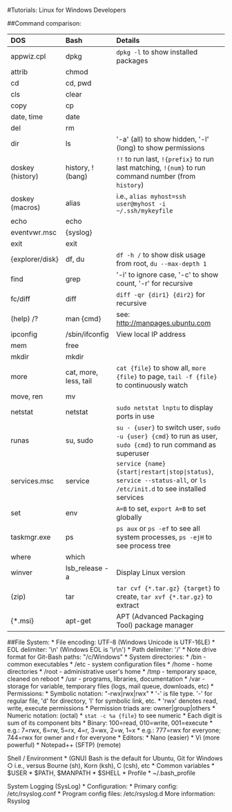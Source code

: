 #Tutorials: Linux for Windows Developers

##Command comparison:

| DOS              | Bash                  | Details |
| :--------------- | :-------------------- | :-----  |
| appwiz.cpl       | dpkg                  | `dpkg -l` to show installed packages |
| attrib           | chmod                 |         |
| cd               | cd, pwd               |         |
| cls              | clear                 |         |
| copy             | cp                    |         |
| date, time       | date                  |         |
| del              | rm                    |         |
| dir              | ls                    |  '-a' (all) to show hidden, '-l' (long) to show permissions |
| doskey (history) | history, !(bang)      | `!!` to run last, `!{prefix}` to run last matching, `!{num}` to run command number (from `history`) |
| doskey (macros)  | alias                 | i.e., `alias myhost=ssh user@myhost -i ~/.ssh/mykeyfile` |
| echo             | echo                  |         |
| eventvwr.msc     | {syslog}              |         |
| exit             | exit                  |         |
| {explorer/disk}  | df, du                | `df -h /` to show disk usage from root, `du --max-depth 1 ` |
| find             | grep                  | '-i' to ignore case, '-c' to show count, '-r' for recursive |
| fc/diff          | diff                  | `diff -qr {dir1} {dir2}` for recursive |
| (help) /?        | man {cmd}             | see: http://manpages.ubuntu.com |
| ipconfig         | /sbin/ifconfig        | View local IP address |
| mem              | free                  |         |
| mkdir            | mkdir                 |         |
| more             | cat, more, less, tail | `cat {file}` to show all, `more {file}` to page, `tail -f {file}` to continuously watch |
| move, ren        | mv                    |         |
| netstat          | netstat               | `sudo netstat lnptu` to display ports in use |
| runas            | su, sudo              | `su - {user}` to switch user, `sudo -u {user} {cmd}` to run as user, `sudo {cmd}` to run command as superuser |
| services.msc     | service               | <code>service {name} {start&#124;restart&#124;stop&#124;status}</code>, `service --status-all`, or `ls /etc/init.d` to see installed services |
| set              | env                   | `A=B` to set, `export A=B` to set globally |
| taskmgr.exe      | ps                    | `ps aux` or `ps -ef` to see all system processes, `ps -ejH` to see process tree |
| where            | which                 |         |
| winver           | lsb_release -a        | Display Linux version |
| (zip)            | tar                   | `tar cvf {*.tar.gz} {target}` to create, `tar xvf {*.tar.gz}` to extract |
| {*.msi}          | apt-get               | APT (Advanced Packaging Tool) package manager |

##File System:
    * File encoding: UTF-8 (Windows Unicode is UTF-16LE)
    * EOL delimiter: '\n' (Windows EOL is '\r\n')
    * Path delimiter: '/'
        * Note drive format for Git-Bash paths: "/c/Windows"
    * System directories:
        * /bin - common executables
        * /etc - system configuration files
        * /home - home directories
        * /root - administrative user's home
        * /tmp - temporary space, cleaned on reboot
        * /usr - programs, libraries, documentation
        * /var - storage for variable, temporary files (logs, mail queue, downloads, etc)
    * Permissions:
        * Symbolic notation: "-rwx|rwx|rwx"
            * '-' is file type. '-' for regular file, 'd' for directory, 'l' for symbolic link, etc.
            * 'rwx' denotes read, write, execute permissions
            * Permission triads are: owner|group|others
        * Numeric notation: (octal)
            * `stat -c %a {file}` to see numeric
            * Each digit is sum of its component bits
                * Binary: 100=read, 010=write, 001=execute
                * e.g.: 7=rwx, 6=rw, 5=rx, 4=r, 3=wx, 2=w, 1=x
                * e.g.: 777=rwx for everyone; 744=rwx for owner and r for everyone
    * Editors:
        * Nano (easier)
        * Vi (more powerful)
        * Notepad++ (SFTP) (remote)
    
Shell / Environment
    * (GNU) Bash is the default for Ubuntu, Git for Windows
        ○ i.e., versus Bourne (sh), Korn (ksh), C (csh), etc
    * Common variables
        * $USER
        * $PATH, $MANPATH
        * $SHELL
    * Profile
        * ~/.bash_profile

System Logging (SysLog)
    * Configuration:
        * Primary config: /etc/rsyslog.conf
        * Program config files: /etc/rsyslog.d
More information: Rsyslog